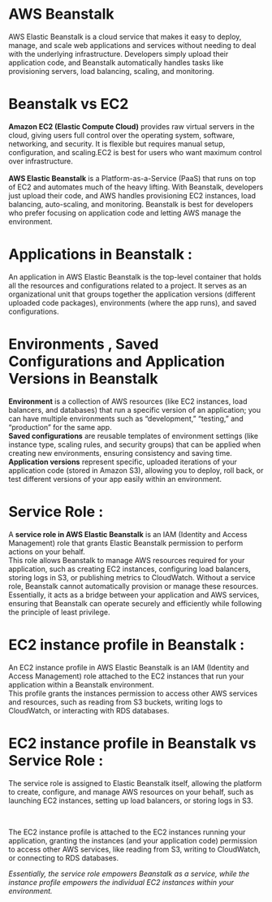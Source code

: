 # AWS Beanstalk

AWS Elastic Beanstalk is a cloud service that makes it easy to deploy, manage, and scale web applications and services without needing to deal with the underlying infrastructure. Developers simply upload their application code, and Beanstalk automatically handles tasks like provisioning servers, load balancing, scaling, and monitoring. 

# Beanstalk vs EC2

**Amazon EC2 (Elastic Compute Cloud)** provides raw virtual servers in the cloud, giving users full control over the operating system, software, networking, and security. It is flexible but requires manual setup, configuration, and scaling.EC2 is best for users who want maximum control over infrastructure. <br><br>
**AWS Elastic Beanstalk** is a Platform-as-a-Service (PaaS) that runs on top of EC2 and automates much of the heavy lifting. With Beanstalk, developers just upload their code, and AWS handles provisioning EC2 instances, load balancing, auto-scaling, and monitoring. Beanstalk is best for developers who prefer focusing on application code and letting AWS manage the environment.

# Applications in Beanstalk : 

An application in AWS Elastic Beanstalk is the top-level container that holds all the resources and configurations related to a project. It serves as an organizational unit that groups together the application versions (different uploaded code packages), environments (where the app runs), and saved configurations.

# Environments , Saved Configurations and Application Versions in Beanstalk

**Environment** is a collection of AWS resources (like EC2 instances, load balancers, and databases) that run a specific version of an application; you can have multiple environments such as “development,” “testing,” and “production” for the same app. <br> **Saved configurations** are reusable templates of environment settings (like instance type, scaling rules, and security groups) that can be applied when creating new environments, ensuring consistency and saving time.<br> **Application versions** represent specific, uploaded iterations of your application code (stored in Amazon S3), allowing you to deploy, roll back, or test different versions of your app easily within an environment.

# Service Role : 

A **service role in AWS Elastic Beanstalk** is an IAM (Identity and Access Management) role that grants Elastic Beanstalk permission to perform actions on your behalf. <br> This role allows Beanstalk to manage AWS resources required for your application, such as creating EC2 instances, configuring load balancers, storing logs in S3, or publishing metrics to CloudWatch. Without a service role, Beanstalk cannot automatically provision or manage these resources. <br>Essentially, it acts as a bridge between your application and AWS services, ensuring that Beanstalk can operate securely and efficiently while following the principle of least privilege.

# EC2 instance profile in Beanstalk : 

An EC2 instance profile in AWS Elastic Beanstalk is an IAM (Identity and Access Management) role attached to the EC2 instances that run your application within a Beanstalk environment. <br> This profile grants the instances permission to access other AWS services and resources, such as reading from S3 buckets, writing logs to CloudWatch, or interacting with RDS databases.

# EC2 instance profile in Beanstalk vs Service Role : 

The service role is assigned to Elastic Beanstalk itself, allowing the platform to create, configure, and manage AWS resources on your behalf, such as launching EC2 instances, setting up load balancers, or storing logs in S3.

<br>

The EC2 instance profile is attached to the EC2 instances running your application, granting the instances (and your application code) permission to access other AWS services, like reading from S3, writing to CloudWatch, or connecting to RDS databases.

*Essentially, the service role empowers Beanstalk as a service, while the instance profile empowers the individual EC2 instances within your environment.*
